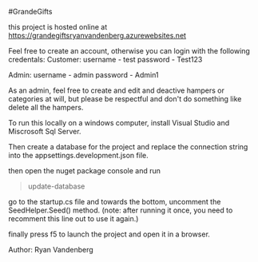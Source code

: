 #GrandeGifts

this project is hosted online at https://grandegiftsryanvandenberg.azurewebsites.net

Feel free to create an account, otherwise you can login with the following credentals:
Customer:
username - test
password - Test123

Admin:
username - admin
password - Admin1

As an admin, feel free to create and edit and deactive hampers or categories at will, but please be respectful and don't do something like delete all the hampers. 

To run this locally on a windows computer, install Visual Studio and Miscrosoft Sql Server. 

Then create a database for the project and replace the connection string into the appsettings.development.json file.

then open the nuget package console and run
> update-database

go to the startup.cs file and towards the bottom, uncomment the SeedHelper.Seed() method. (note: after running it once, you need to recomment this line out to use it again.)

finally press f5 to launch the project and open it in a browser. 

Author: Ryan Vandenberg